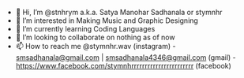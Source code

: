 - 👋 Hi, I’m @stnhrym a.k.a. Satya Manohar Sadhanala or stymnhr
- 👀 I’m interested in Making Music and Graphic Designing
- 🌱 I’m currently learning Coding Languages
- 💞️ I’m looking to collaborate on nothing as of now
- 📫 How to reach me @stymnhr.wav (instagram) - smsadhanala@gmail.com | smsadhanala4346@gmail.com (gmail) - https://www.facebook.com/stymnhrrrrrrrrrrrrrrrrrrrrrrr (facebook)

<!---
stnhrym/stnhrym is a ✨ special ✨ repository because its `README.md` (this file) appears on your GitHub profile.
You can click the Preview link to take a look at your changes.
--->
